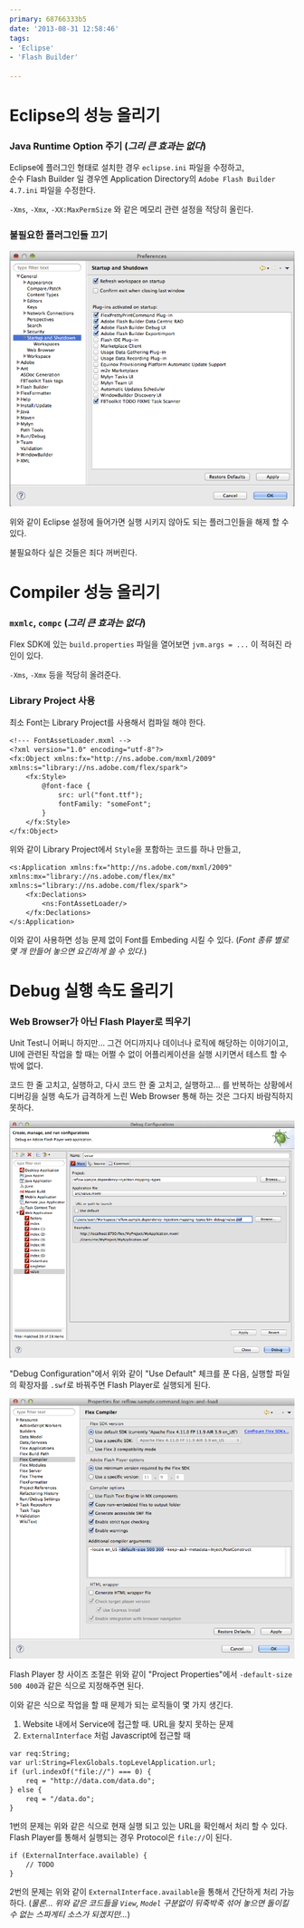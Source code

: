 ```yaml
---
primary: 68766333b5
date: '2013-08-31 12:58:46'
tags:
- 'Eclipse'
- 'Flash Builder'

---
```


Eclipse의 성능 올리기
======================================================

### Java Runtime Option 주기 (_그리 큰 효과는 없다_)

Eclipse에 플러그인 형태로 설치한 경우 `eclipse.ini` 파일을 수정하고,   
순수 Flash Builder 일 경우엔 Application Directory의 `Adobe Flash Builder 4.7.ini` 파일을 수정한다.

`-Xms`, `-Xmx`, `-XX:MaxPermSize` 와 같은 메모리 관련 설정을 적당히 올린다.


### 불필요한 플러그인들 끄기

![](/files/captures/20140622/215537.png)

위와 같이 Eclipse 설정에 들어가면 실행 시키지 않아도 되는 플러그인들을 해제 할 수 있다.

불필요하다 싶은 것들은 죄다 꺼버린다.



Compiler 성능 올리기
=========================================================

### `mxmlc`, `compc` (_그리 큰 효과는 없다_)

Flex SDK에 있는 `build.properties` 파일을 열어보면 `jvm.args = ...` 이 적혀진 라인이 있다. 

`-Xms`, `-Xmx` 등을 적당히 올려준다.


### Library Project 사용

최소 Font는 Library Project를 사용해서 컴파일 해야 한다.

```mxml
<!--- FontAssetLoader.mxml -->
<?xml version="1.0" encoding="utf-8"?>
<fx:Object xmlns:fx="http://ns.adobe.com/mxml/2009" xmlns:s="library://ns.adobe.com/flex/spark">
	<fx:Style>
		@font-face {
			src: url("font.ttf");
			fontFamily: "someFont";
		}
	</fx:Style>
</fx:Object>
```

위와 같이 Library Project에서 `Style`을 포함하는 코드를 하나 만들고,

```mxml
<s:Application xmlns:fx="http://ns.adobe.com/mxml/2009" xmlns:mx="library://ns.adobe.com/flex/mx" xmlns:s="library://ns.adobe.com/flex/spark">
	<fx:Declations>
		<ns:FontAssetLoader/>
	</fx:Declations>
</s:Application>
```

이와 같이 사용하면 성능 문제 없이 Font를 Embeding 시킬 수 있다. (_Font 종류 별로 몇 개 만들어 놓으면 요긴하게 쓸 수 있다._)




Debug 실행 속도 올리기
=================================================

### Web Browser가 아닌 Flash Player로 띄우기

Unit Test니 어쩌니 하지만... 그건 어디까지나 데이너나 로직에 해당하는 이야기이고, UI에 관련된 작업을 할 때는 어쩔 수 없이 어플리케이션을 실행 시키면서 테스트 할 수 밖에 없다.

코드 한 줄 고치고, 실행하고, 다시 코드 한 줄 고치고, 실행하고... 를 반복하는 상황에서 디버깅을 실행 속도가 급격하게 느린 Web Browser 통해 하는 것은 그다지 바람직하지 못하다.

![](/files/captures/20140623/010923.png)

"Debug Configuration"에서 위와 같이 "Use Default" 체크를 푼 다음, 실행할 파일의 확장자를 `.swf`로 바꿔주면 Flash Player로 실행되게 된다.

![](/files/captures/20140623/011222.png)

Flash Player 창 사이즈 조절은 위와 같이 "Project Properties"에서 `-default-size 500 400`과 같은 식으로 지정해주면 된다.

이와 같은 식으로 작업을 할 때 문제가 되는 로직들이 몇 가지 생긴다.

1. Website 내에서 Service에 접근할 때. URL을 찾지 못하는 문제
1. `ExternalInterface` 처럼 Javascript에 접근할 때

```as3
var req:String;
var url:String=FlexGlobals.topLevelApplication.url;
if (url.indexOf("file://") === 0) {
	req = "http://data.com/data.do";
} else {
	req = "/data.do";
}
```

1번의 문제는 위와 같은 식으로 현재 실행 되고 있는 URL을 확인해서 처리 할 수 있다. Flash Player를 통해서 실행되는 경우 Protocol은 `file://`이 된다.

```as3
if (ExternalInterface.available) {
	// TODO
}
```

2번의 문제는 위와 같이 `ExternalInterface.available`을 통해서 간단하게 처리 가능하다. (_물론... 위와 같은 코드들을 `View`, `Model` 구분없이 뒤죽박죽 섞어 놓으면 돌이킬 수 없는 스파게티 소스가 되겠지만..._)







